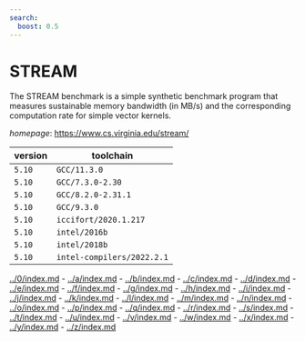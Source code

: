 ```yaml
---
search:
  boost: 0.5
---
```

# STREAM

The STREAM benchmark is a simple synthetic benchmark program that measures sustainable  memory bandwidth (in MB/s) and the corresponding computation rate for simple vector kernels.

*homepage*: <https://www.cs.virginia.edu/stream/>

version | toolchain
--------|----------
``5.10`` | ``GCC/11.3.0``
``5.10`` | ``GCC/7.3.0-2.30``
``5.10`` | ``GCC/8.2.0-2.31.1``
``5.10`` | ``GCC/9.3.0``
``5.10`` | ``iccifort/2020.1.217``
``5.10`` | ``intel/2016b``
``5.10`` | ``intel/2018b``
``5.10`` | ``intel-compilers/2022.2.1``

[../0/index.md](0) - [../a/index.md](a) - [../b/index.md](b) - [../c/index.md](c) - [../d/index.md](d) - [../e/index.md](e) - [../f/index.md](f) - [../g/index.md](g) - [../h/index.md](h) - [../i/index.md](i) - [../j/index.md](j) - [../k/index.md](k) - [../l/index.md](l) - [../m/index.md](m) - [../n/index.md](n) - [../o/index.md](o) - [../p/index.md](p) - [../q/index.md](q) - [../r/index.md](r) - [../s/index.md](s) - [../t/index.md](t) - [../u/index.md](u) - [../v/index.md](v) - [../w/index.md](w) - [../x/index.md](x) - [../y/index.md](y) - [../z/index.md](z)

